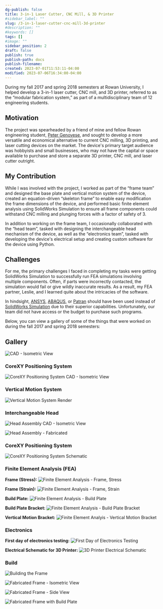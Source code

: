```yaml
---
dg-publish: false
title: 3-in-1 Laser Cutter, CNC Mill, & 3D Printer
#sidebar_label: ""
slug: /3-in-1-laser-cutter-cnc-mill-3d-printer
#description: ""
#keywords: []
tags: []
#image: ""
sidebar_position: 2
draft: false
publish: true
publish-path: docs
publish-filename:
created: 2023-07-01T11:53:11-04:00
modified: 2023-07-06T16:34:00-04:00
---
```


During my fall 2017 and spring 2018 semesters at Rowan University, I helped develop a 3-in-1 laser cutter, CNC mill, and 3D printer, referred to as the “modular fabrication system,” as part of a multidisciplinary team of 12 engineering students.

## Motivation
The project was spearheaded by a friend of mine and fellow Rowan engineering student, [Peter Genovese](https://www.linkedin.com/in/peter-genovese-iv-424b82105/), and sought to develop a more versatile and economical alternative to current CNC milling, 3D printing, and laser cutting devices on the market. The device's primary target audience was hobbyists and small businesses, who may not have the capital or space available to purchase and store a separate 3D printer, CNC mill, and laser cutter outright.

## My Contribution
While I was involved with the project, I worked as part of the “frame team” and designed the base plate and vertical motion system of the device, created an equation-driven “skeleton frame” to enable easy modification the frame dimensions of the device, and performed basic finite element analysis using SolidWorks Simulation to ensure all frame components could withstand CNC milling and plunging forces with a factor of safety of 3.

In addition to working on the frame team, I occasionally collaborated with the “head team”, tasked with designing the interchangeable head mechanism of the device, as well as the “electronics team”, tasked with developing the device's electrical setup and creating custom software for the device using Python.

## Challenges
For me, the primary challenges I faced in completing my tasks were getting SolidWorks Simulation to successfully run FEA simulations involving multiple components. Often, if parts were incorrectly contacted, the simulation would fail or give wildly inaccurate results. As a result, my FEA partner, Leslie, and I learned quite about the intricacies of the software.

In hindsight, [ANSYS](https://www.ansys.com/), [ABAQUS](https://www.3ds.com/products-services/simulia/products/abaqus/), or [Patran](https://hexagon.com/products/patran) should have been used instead of [SolidWorks Simulation](https://www.solidworks.com/product/solidworks-simulation) due to their superior capabilities. Unfortunately, our team did not have access or the budget to purchase such programs.

Below, you can view a gallery of some of the things that were worked on during the fall 2017 and spring 2018 semesters:

## Gallery

![CAD - Isometric View](3-in-1-laser-cutter-cnc-mill-3d-printer-cad-isometric-view.jpg)

### CoreXY Positioning System
![CoreXY Positioning System CAD - Isometric View](3-in-1-laser-cutter-cnc-mill-3d-printer-cad-core-xy-positioning-system-isometric-view.jpg)

### Vertical Motion System
![Vertical Motion System Render](3-in-1-laser-cutter-cnc-mill-3d-printer-render-vertical-motion-system.png)


### Interchangeable Head
![Head Assembly CAD - Isometric View](3-in-1-laser-cutter-cnc-mill-3d-printer-cad-head-assembly-isometric-view.jpg)

![Head Assembly - Fabricated](3-in-1-laser-cutter-cnc-mill-3d-printer-head-assembly-fabricated.png)

### CoreXY Positioning System
![CoreXY Positioning System Schematic](3-in-1-laser-cutter-cnc-mill-3d-printer-schematic-corexy-positioning-system.png)

### Finite Element Analysis (FEA)
**Frame (Stress):**
![Finite Element Analysis - Frame, Stress](3-in-1-laser-cutter-cnc-mill-3d-printer-fea-frame-stress.png)

**Frame (Strain):**
![Finite Element Analysis - Frame, Strain](3-in-1-laser-cutter-cnc-mill-3d-printer-fea-frame-strain.png)

**Build Plate:**
![Finite Element Analysis - Build Plate](3-in-1-laser-cutter-cnc-mill-3d-printer-fea-build-plate.png)

**Build Plate Bracket:**
![Finite Element Analysis - Build Plate Bracket](3-in-1-laser-cutter-cnc-mill-3d-printer-fea-build-plate-bracket.png)

**Vertical Motion Bracket:**
![Finite Element Analyis - Vertical Motion Bracket](3-in-1-laser-cutter-cnc-mill-3d-printer-fea-vertical-motion-bracket.png)

### Electronics
**First day of electronics testing:**
![First Day of Electronics Testing](3-in-1-laser-cutter-cnc-mill-3d-printer-first-day-of-electronics-testing.jpg)

**Electrical Schematic for 3D Printer:**
![3D Printer Electrical Schematic](3-in-1-laser-cutter-cnc-mill-3d-printer-3d-printer-electrical-schematic.jpg)

### Build
![Building the Frame](3-in-1-laser-cutter-cnc-mill-3d-printer-frame-assembly.jpg)

![Fabricated Frame - Isometric View](3-in-1-laser-cutter-cnc-mill-3d-printer-frame-fabricated-isometric-view.jpg)

![Fabricated Frame - Side View](3-in-1-laser-cutter-cnc-mill-3d-printer-frame-fabricated-side-view.jpeg)

![Fabricated Frame with Build Plate](3-in-1-laser-cutter-cnc-mill-3d-printer-frame-fabricated-with-build-plate.png)